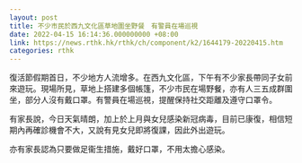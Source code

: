 ```yaml
---
layout: post
title: 不少市民於西九文化區草地圍坐野餐　有警員在場巡視
date: 2022-04-15 16:14:36.000000000 +08:00
link: https://news.rthk.hk/rthk/ch/component/k2/1644179-20220415.htm
categories: rthk
---
```


復活節假期首日，不少地方人流增多。在西九文化區，下午有不少家長帶同子女前來遊玩。現場所見，草地上搭建多個帳篷，不少市民在場野餐，亦有人三五成群圍坐，部分人沒有戴口罩。有警員在場巡視，提醒保持社交距離及遵守口罩令。

有家長說，今日天氣晴朗，加上於上月與女兒感染新冠病毒，目前已康復，相信短期內再確診機會不大，又說有見女兒即將復課，因此外出遊玩。

亦有家長認為只要做足衞生措施，戴好口罩，不用太擔心感染。
